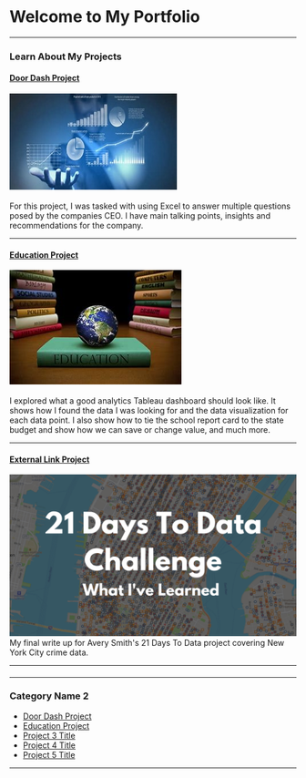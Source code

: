 # Welcome to My Portfolio

---

### Learn About My Projects

#### [Door Dash Project](/sample_project)
<img src="images/P 1 image for github.jpg?raw=true"/>
<br><br>
For this project, I was tasked with using Excel to answer multiple questions posed by the companies CEO.  I have main talking points, insights and recommendations for the company.

---
#### [Education Project](https://www.linkedin.com/pulse/market-analysis-door-dash-using-excel-dan-waterstradt/?trackingId=8xNEZCqKS%2Fm93kXr0xiOlQ%3D%3D)
<img src="images/P2 education photo.jpg?raw=true"/>
<br><br>
I explored what a good analytics Tableau dashboard should look like.  It shows how I found the data I was looking for and the data visualization for each data point.  I also show how to tie the school report card to the state budget and show how we can save or change value, and much more. 

---
#### [External Link Project](https://www.linkedin.com/pulse/massachusetts-school-report-card-dan-waterstradt/)
[<img src="images/21 Days To Data Challenge What I've Learned Cover.png?raw=true"/>](https://www.linkedin.com/pulse/what-i-learned-21-days-data-avery-smith)
My final write up for Avery Smith's 21 Days To Data project covering New York City crime data. 


---
#### 

---

### Category Name 2

- [Door Dash Project](https://www.linkedin.com/pulse/market-analysis-door-dash-using-excel-dan-waterstradt/?trackingId=8xNEZCqKS%2Fm93kXr0xiOlQ%3D%3D)
- [Education Project](https://www.linkedin.com/pulse/massachusetts-school-report-card-dan-waterstradt/)
- [Project 3 Title](http://example.com/)
- [Project 4 Title](http://example.com/)
- [Project 5 Title](http://example.com/)

---




